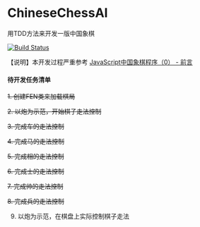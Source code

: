 # ChineseChessAI
用TDD方法来开发一版中国象棋

[![Build Status](https://travis-ci.com/welldoer/ChineseChessAI.svg?branch=master)](https://travis-ci.com/welldoer/ChineseChessAI)

【说明】本开发过程严重参考 [JavaScript中国象棋程序（0） - 前言](http://www.cnblogs.com/royhoo/p/6426394.html)



#### 待开发任务清单
~~1. 创建FEN类来加载棋局~~

~~2. 以炮为示范，开始棋子走法控制~~

~~3. 完成车的走法控制~~

~~4. 完成马的走法控制~~

~~5. 完成相的走法控制~~

~~6. 完成士的走法控制~~

~~7. 完成帅的走法控制~~

~~8. 完成兵的走法控制~~

9. 以炮为示范，在棋盘上实际控制棋子走法
